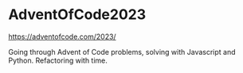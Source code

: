 # AdventOfCode2023
https://adventofcode.com/2023/

Going through Advent of Code problems, solving with Javascript and Python. Refactoring with time. 
